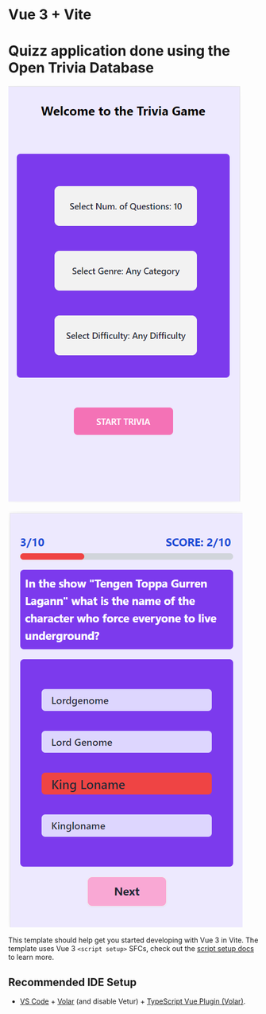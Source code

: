 # Vue 3 + Vite

# Quizz application done using the Open Trivia Database
![Home-Screen](https://github.com/JamaicaWater71/trivia-app/blob/main/public/HomeScreen.png?raw=true)

![Questions](public/QuizQuestions.png)

This template should help get you started developing with Vue 3 in Vite. The template uses Vue 3 `<script setup>` SFCs, check out the [script setup docs](https://v3.vuejs.org/api/sfc-script-setup.html#sfc-script-setup) to learn more.

## Recommended IDE Setup

- [VS Code](https://code.visualstudio.com/) + [Volar](https://marketplace.visualstudio.com/items?itemName=Vue.volar) (and disable Vetur) + [TypeScript Vue Plugin (Volar)](https://marketplace.visualstudio.com/items?itemName=Vue.vscode-typescript-vue-plugin).
